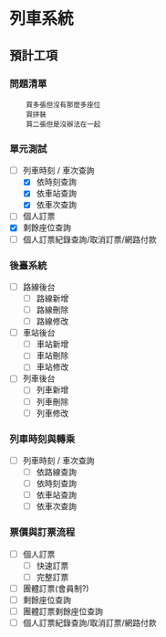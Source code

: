 # 列車系統

## 預計工項
### 問題清單

        買多張但沒有那麼多座位
        買拼裝
        買二張但是沒辦法在一起
### 單元測試
- [ ] 列車時刻 / 車次查詢
  - [X] 依時刻查詢
  - [X] 依車站查詢
  - [X] 依車次查詢
- [ ] 個人訂票
- [X] 剩餘座位查詢
- [ ] 個人訂票紀錄查詢/取消訂票/網路付款

### 後臺系統
- [ ] 路線後台
  - [ ] 路線新增
  - [ ] 路線刪除
  - [ ] 路線修改
- [ ] 車站後台
  - [ ] 車站新增
  - [ ] 車站刪除
  - [ ] 車站修改
- [ ] 列車後台
  - [ ] 列車新增
  - [ ] 列車刪除
  - [ ] 列車修改
  
### 列車時刻與轉乘
- [ ] 列車時刻 / 車次查詢
  - [ ] 依路線查詢 
  - [ ] 依時刻查詢 
  - [ ] 依車站查詢 
  - [ ] 依車次查詢 

### 票價與訂票流程
- [ ] 個人訂票
  - [ ] 快速訂票
  - [ ] 完整訂票
- [ ] 團體訂票(會員制?)
- [ ] 剩餘座位查詢
- [ ] 團體訂票剩餘座位查詢
- [ ] 個人訂票紀錄查詢/取消訂票/網路付款
